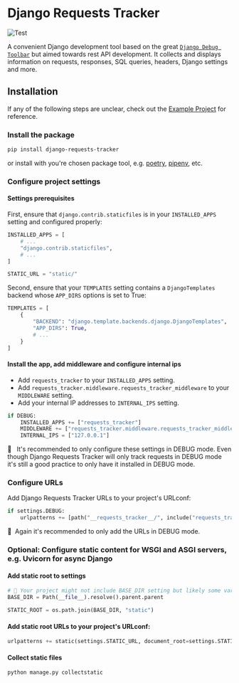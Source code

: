 # Django Requests Tracker

<img src="https://img.shields.io/endpoint?url=https://gist.githubusercontent.com/bensi94/0fbe0bd93d1307b7bb1096206b7817fa/raw/covbadge.json" alt="Test">

A convenient Django development tool based on the great [`Django Debug Toolbar`](https://github.com/jazzband/django-debug-toolbar) but aimed towards rest API development. It collects and displays information on requests, responses, SQL queries, headers, Django settings and more.


## Installation

If any of the following steps are unclear, check out the [Example Project](example_project) for reference.

### Install the package

```bash
pip install django-requests-tracker
```

or install with you're chosen package tool, e.g.
[poetry](https://python-poetry.org/),
[pipenv](https://pipenv.pypa.io/en/latest/), etc.

### Configure project settings

#### Settings prerequisites

First, ensure that `django.contrib.staticfiles` is in your `INSTALLED_APPS` setting and configured properly:
```python
INSTALLED_APPS = [
    # ...
    "django.contrib.staticfiles",
    # ...
]

STATIC_URL = "static/"
```

Second, ensure that your `TEMPLATES` setting contains a `DjangoTemplates` backend whose `APP_DIRS` options is set to True:
```python
TEMPLATES = [
    {
        "BACKEND": "django.template.backends.django.DjangoTemplates",
        "APP_DIRS": True,
        # ...
    }
]
```

#### Install the app, add middleware and configure internal ips

* Add `requests_tracker` to your `INSTALLED_APPS` setting.
* Add `requests_tracker.middleware.requests_tracker_middleware` to your `MIDDLEWARE` setting.
* Add your internal IP addresses to `INTERNAL_IPS` setting.
```python
if DEBUG:
    INSTALLED_APPS += ["requests_tracker"]
    MIDDLEWARE += ["requests_tracker.middleware.requests_tracker_middleware"]
    INTERNAL_IPS = ["127.0.0.1"]
```

🚨 ️&nbsp; It's recommended to only configure these settings in DEBUG mode.
Even though Django Requests Tracker will only track requests in DEBUG mode
it's still a good practice to only have it installed in DEBUG mode.

### Configure URLs

Add Django Requests Tracker URLs to your project's URLconf:
```python
if settings.DEBUG:
    urlpatterns += [path("__requests_tracker__/", include("requests_tracker.urls"))]
```

🚨️&nbsp; Again it's recommended to only add the URLs in DEBUG mode.


### Optional: Configure static content for WSGI and ASGI servers, e.g. Uvicorn for async Django

#### Add static root to settings
```python
# 🚨 Your project might not include BASE_DIR setting but likely some variation of it 🚨
BASE_DIR = Path(__file__).resolve().parent.parent

STATIC_ROOT = os.path.join(BASE_DIR, "static")
```

#### Add static root URLs to your project's URLconf:
```python
urlpatterns += static(settings.STATIC_URL, document_root=settings.STATIC_ROOT)
```

#### Collect static files
```console
python manage.py collectstatic
```
